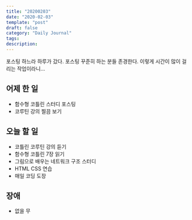 ```yaml
---
title: "20200203"
date: "2020-02-03"
template: "post"
draft: false
category: "Daily Journal"
tags:
description:
---
```


포스팅 하느라 하루가 갔다.
포스팅 꾸준히 하는 분들 존경한다. 이렇게 시간이 많이 걸리는 작업이라니...

## 어제 한 일

* 함수형 코틀린 스터디 포스팅
* 코루틴 강의 찔끔 보기

## 오늘 할 일

* 코틀린 코루틴 강의 듣기
* 함수형 코틀린 7장 읽기
* 그림으로 배우는 네트워크 구조 스터디
* HTML CSS 연습
* 매일 코딩 도장

## 장애

* 없을 무
